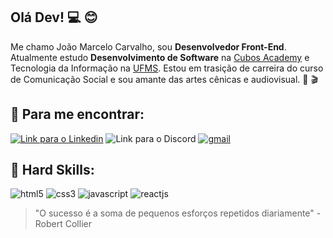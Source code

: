 ## Olá Dev! :computer: :blush: 

Me chamo João Marcelo Carvalho, sou **Desenvolvedor Front-End**. Atualmente estudo **Desenvolvimento de Software** na [Cubos Academy](https://cubos.academy/) e Tecnologia da Informação na [UFMS](https://www.ufms.br/). Estou em trasição de carreira do curso de Comunicação Social e sou amante das artes cênicas e audiovisual. :disguised_face: :clapper:

## 	:speech_balloon: Para me encontrar:

[![Link para o Linkedin](https://img.shields.io/badge/LinkedIn-0077B5?style=for-the-badge&logo=linkedin&logoColor=white)](https://www.linkedin.com/in/marcelo-britto/)
![Link para o Discord](https://img.shields.io/badge/Discord-5865F2?style=for-the-badge&logo=discord&logoColor=white)
<a href="mailto:jmarcelobc@gmail.com" target="_blank"> 
   <img src="https://img.shields.io/badge/Gmail-D14836?style=for-the-badge&logo=gmail&logoColor=white" alt="gmail" />
</a>

## 	:open_hands: Hard Skills:
![html5](https://img.shields.io/badge/HTML5-E34F26?style=for-the-badge&logo=html5&logoColor=white)
![css3](https://img.shields.io/badge/CSS3-1572B6?style=for-the-badge&logo=css3&logoColor=white)
![javascript](https://img.shields.io/badge/JavaScript-323330?style=for-the-badge&logo=javascript&logoColor=F7DF1E)
![reactjs](https://img.shields.io/badge/React-20232A?style=for-the-badge&logo=react&logoColor=61DAFB)

> "O sucesso é a soma de pequenos esforços repetidos diariamente" - Robert Collier
